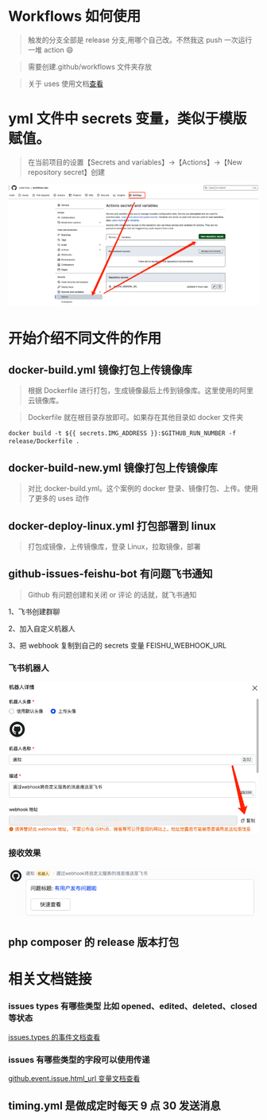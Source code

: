 # Workflows 如何使用

> 触发的分支全部是 release 分支,用哪个自己改。不然我这 push 一次运行一堆 action 😄

> 需要创建.github/workflows 文件夹存放

> 关于 uses 使用文档[查看](https://github.com/marketplace?type=actions)

# yml 文件中 secrets 变量，类似于模版赋值。

> 在当前项目的设置【Secrets and variables】->【Actions】->【New repository secret】创建

![secre Image](images/secret.png)

# 开始介绍不同文件的作用

## docker-build.yml 镜像打包上传镜像库

> 根据 Dockerfile 进行打包，生成镜像最后上传到镜像库。这里使用的阿里云镜像库。

> Dockerfile 就在根目录存放即可。如果存在其他目录如 docker 文件夹

```
docker build -t ${{ secrets.IMG_ADDRESS }}:$GITHUB_RUN_NUMBER -f release/Dockerfile .
```

## docker-build-new.yml 镜像打包上传镜像库

> 对比 docker-build.yml。这个案例的 docker 登录、镜像打包、上传。使用了更多的 uses 动作

## docker-deploy-linux.yml 打包部署到 linux

> 打包成镜像，上传镜像库，登录 Linux，拉取镜像，部署

## github-issues-feishu-bot 有问题飞书通知

> Github 有问题创建和关闭 or 评论 的话就，就飞书通知

1、飞书创建群聊

2、加入自定义机器人

3、把 webhook 复制到自己的 secrets 变量 FEISHU_WEBHOOK_URL

### 飞书机器人

![secre Image](images/feishu-bot.png)

### 接收效果

![secre Image](images/feishu.png)

## php composer 的 release 版本打包

# 相关文档链接

### issues types 有哪些类型 比如 opened、edited、deleted、closed 等状态

[issues.types 的事件文档查看](https://docs.github.com/en/actions/using-workflows/events-that-trigger-workflows#issues)

### issues 有哪些类型的字段可以使用传递

[github.event.issue.html_url 变量文档查看](https://docs.github.com/en/rest/issues/issues?apiVersion=2022-11-28)

## timing.yml 是做成定时每天 9 点 30 发送消息
